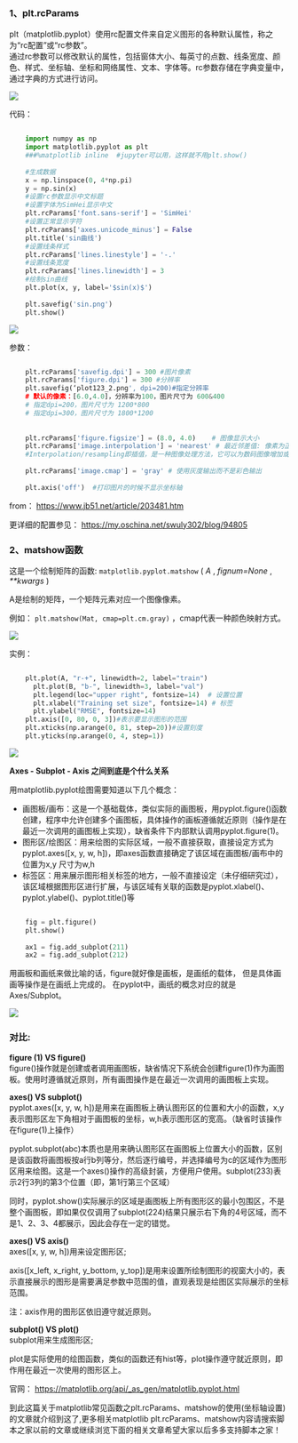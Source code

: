 ###  1、plt.rcParams

plt（matplotlib.pyplot）使用rc配置文件来自定义图形的各种默认属性，称之为“rc配置”或“rc参数”。  
通过rc参数可以修改默认的属性，包括窗体大小、每英寸的点数、线条宽度、颜色、样式、坐标轴、坐标和网络属性、文本、字体等。rc参数存储在字典变量中，通过字典的方式进行访问。

![](https://img.jbzj.com/file_images/article/202101/2021010510111026.png)

代码：

```python

    import numpy as np
    import matplotlib.pyplot as plt
    ###%matplotlib inline  #jupyter可以用，这样就不用plt.show()
     
    #生成数据
    x = np.linspace(0, 4*np.pi)
    y = np.sin(x)
    #设置rc参数显示中文标题
    #设置字体为SimHei显示中文
    plt.rcParams['font.sans-serif'] = 'SimHei'
    #设置正常显示字符
    plt.rcParams['axes.unicode_minus'] = False
    plt.title('sin曲线')
    #设置线条样式
    plt.rcParams['lines.linestyle'] = '-.'
    #设置线条宽度
    plt.rcParams['lines.linewidth'] = 3
    #绘制sin曲线
    plt.plot(x, y, label='$sin(x)$')
     
    plt.savefig('sin.png')
    plt.show()
```

![](https://img.jbzj.com/file_images/article/202101/2021010510111027.png)

参数：

```python

    plt.rcParams['savefig.dpi'] = 300 #图片像素
    plt.rcParams['figure.dpi'] = 300 #分辨率
    plt.savefig(‘plot123_2.png', dpi=200)#指定分辨率
    # 默认的像素：[6.0,4.0]，分辨率为100，图片尺寸为 600&400
    # 指定dpi=200，图片尺寸为 1200*800
    # 指定dpi=300，图片尺寸为 1800*1200
     
     
    plt.rcParams['figure.figsize'] = (8.0, 4.0)    # 图像显示大小
    plt.rcParams['image.interpolation'] = 'nearest' # 最近邻差值: 像素为正方形
    #Interpolation/resampling即插值，是一种图像处理方法，它可以为数码图像增加或减少象素的数目。
     
    plt.rcParams['image.cmap'] = 'gray' # 使用灰度输出而不是彩色输出
     
    plt.axis('off')  #打印图片的时候不显示坐标轴
```

from： [ https://www.jb51.net/article/203481.htm
](https://www.jb51.net/article/203481.htm)

更详细的配置参见： [ https://my.oschina.net/swuly302/blog/94805
](https://my.oschina.net/swuly302/blog/94805)

###  2、matshow函数

这是一个绘制矩阵的函数: ` matplotlib.pyplot.matshow ` ( _A_ , _fignum=None_ , _**kwargs_
)

A是绘制的矩阵，一个矩阵元素对应一个图像像素。

例如： ` plt.matshow(Mat, cmap=plt.cm.gray) ` ，cmap代表一种颜色映射方式。

![](https://img.jbzj.com/file_images/article/202101/2021010510111028.png)

实例：

```python

    plt.plot(A, "r-+", linewidth=2, label="train")
      plt.plot(B, "b-", linewidth=3, label="val")
      plt.legend(loc="upper right", fontsize=14)  # 设置位置
      plt.xlabel("Training set size", fontsize=14) # 标签
      plt.ylabel("RMSE", fontsize=14) 
    plt.axis([0, 80, 0, 3])#表示要显示图形的范围
    plt.xticks(np.arange(0, 81, step=20))#设置刻度
    plt.yticks(np.arange(0, 4, step=1))
```

![](https://img.jbzj.com/file_images/article/202101/2021010510111129.png)

**Axes - Subplot - Axis 之间到底是个什么关系**

用matplotlib.pyplot绘图需要知道以下几个概念：

  * 画图板/画布：这是一个基础载体，类似实际的画图板，用pyplot.figure()函数创建，程序中允许创建多个画图板，具体操作的画板遵循就近原则（操作是在最近一次调用的画图板上实现），缺省条件下内部默认调用pyplot.figure(1)。 
  * 图形区/绘图区：用来绘图的实际区域，一般不直接获取，直接设定方式为pyplot.axes([x, y, w, h])，即axes函数直接确定了该区域在画图板/画布中的位置为x,y 尺寸为w,h 
  * 标签区：用来展示图形相关标签的地方，一般不直接设定（未仔细研究过），该区域根据图形区进行扩展，与该区域有关联的函数是pyplot.xlabel()、pyplot.ylabel()、pyplot.title()等 

```python

    fig = plt.figure() 
    plt.show()
     
    ax1 = fig.add_subplot(211)
    ax2 = fig.add_subplot(212)
```

用画板和画纸来做比喻的话，figure就好像是画板，是画纸的载体， 但是具体画画等操作是在画纸上完成的。
在pyplot中，画纸的概念对应的就是Axes/Subplot。

![](https://img.jbzj.com/file_images/article/202101/2021010510111130.png)

###  对比:

**figure (1) VS figure()**  
figure()操作就是创建或者调用画图板，缺省情况下系统会创建figure(1)作为画图板。使用时遵循就近原则，所有画图操作是在最近一次调用的画图板上实现。

**axes() VS subplot()**  
pyplot.axes([x, y, w,
h])是用来在画图板上确认图形区的位置和大小的函数，x,y表示图形区左下角相对于画图板的坐标，w,h表示图形区的宽高。（缺省时该操作在figure(1)上操作）

pyplot.subplot(abc)本质也是用来确认图形区在画图板上位置大小的函数，区别是该函数将画图板按a行b列等分，然后逐行编号，并选择编号为c的区域作为图形区用来绘图。这是一个axes()操作的高级封装，方便用户使用。subplot(233)表示2行3列的第3个位置（即，第1行第三个区域）

同时，pyplot.show()实际展示的区域是画图板上所有图形区的最小包围区，不是整个画图板，即如果仅仅调用了subplot(224)结果只展示右下角的4号区域，而不是1、2、3、4都展示，因此会存在一定的错觉。

**axes() VS axis()**  
axes([x, y, w, h])用来设定图形区;

axis([x_left, x_right, y_bottom,
y_top])是用来设置所绘制图形的视窗大小的，表示直接展示的图形是需要满足参数中范围的值，直观表现是绘图区实际展示的坐标范围。

注：axis作用的图形区依旧遵守就近原则。

**subplot() VS plot()**  
subplot用来生成图形区;

plot是实际使用的绘图函数，类似的函数还有hist等，plot操作遵守就近原则，即作用在最近一次使用的图形区上。

官网： [ https://matplotlib.org/api/_as_gen/matplotlib.pyplot.html
](https://matplotlib.org/api/_as_gen/matplotlib.pyplot.html)

到此这篇关于matplotlib常见函数之plt.rcParams、matshow的使用(坐标轴设置)的文章就介绍到这了,更多相关matplotlib
plt.rcParams、matshow内容请搜索脚本之家以前的文章或继续浏览下面的相关文章希望大家以后多多支持脚本之家！

